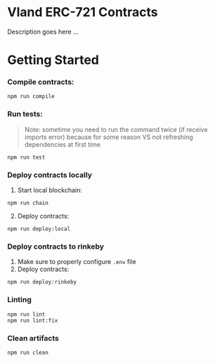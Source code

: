 # Vland ERC-721 Contracts

Description goes here ...
# Getting Started

### Compile contracts:
```shell
npm run compile
```
### Run tests:
> Note: sometime you need to run the command twice (if receive imports error) because for some reason VS not refreshing dependencies at first time
```shell
npm run test
```
### Deploy contracts locally
1. Start local blockchain:
```shell
npm run chain
```

2. Deploy contracts:
```shell
npm run deploy:local
```
### Deploy contracts to rinkeby
1. Make sure to properly configure `.env` file
2. Deploy contracts:
```shell
npm run deploy:rinkeby
```
### Linting
```shell
npm run lint
npm run lint:fix
```
### Clean artifacts
```shell
npm run clean
```